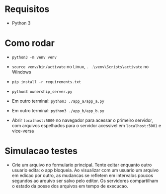 # Requisitos

- Python 3

# Como rodar

- `python3 -m venv venv`

- `source venv/bin/activate` no Linux, `. .\venv\Scripts\activate` no Windows

- `pip install -r requirements.txt`

- `python3 ownership_server.py`

- Em outro terminal: `python3 ./app_a/app_a.py`

- Em outro terminal: `python3 ./app_b/app_b.py`

- Abrir `localhost:5000` no navegador para acessar o primeiro servidor, com arquivos espelhados para o servidor acessivel em `localhost:5001` e vice-versa

# Simulacao testes

- Crie um arquivo no formulario principal. Tente editar enquanto outro usuario edita: o app bloqueia. Ao visualizar com um usuario um arquivo em edicao por outro, as mudancas se refletem em intervalos poucos segundos ao arquivo ser salvo pelo editor. Os servidores compartilham o estado da posse dos arquivos em tempo de execucao.
